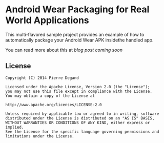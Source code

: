 Android Wear Packaging for Real World Applications
==================================================

This multi-flavored sample project provides an example of how to automatically package your Android Wear APK insidethe handled app.

You can read more about this at *blog post coming soon*

License
-------

    Copyright (C) 2014 Pierre Degand

    Licensed under the Apache License, Version 2.0 (the "License");
    you may not use this file except in compliance with the License.
    You may obtain a copy of the License at

    http://www.apache.org/licenses/LICENSE-2.0

    Unless required by applicable law or agreed to in writing, software
    distributed under the License is distributed on an "AS IS" BASIS,
    WITHOUT WARRANTIES OR CONDITIONS OF ANY KIND, either express or implied.
    See the License for the specific language governing permissions and
    limitations under the License.